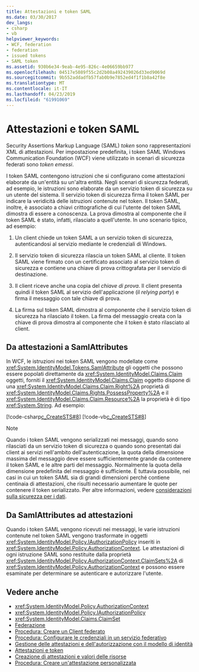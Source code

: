 ```yaml
---
title: Attestazioni e token SAML
ms.date: 03/30/2017
dev_langs:
- csharp
- vb
helpviewer_keywords:
- WCF, federation
- federation
- issued tokens
- SAML token
ms.assetid: 930b6e34-9eab-4e95-826c-4e06659bb977
ms.openlocfilehash: 04517e5089f55c2d2b08a492439026d33ed9069d
ms.sourcegitcommit: 9b552addadfb57fab0b9e7852ed4f1f1b8a42f8e
ms.translationtype: MT
ms.contentlocale: it-IT
ms.lasthandoff: 04/23/2019
ms.locfileid: "61991069"
---
```

# <a name="saml-tokens-and-claims"></a>Attestazioni e token SAML
Security Assertions Markup Language (SAML) *token* sono rappresentazioni XML di attestazioni. Per impostazione predefinita, i token SAML Windows Communication Foundation (WCF) viene utilizzato in scenari di sicurezza federati sono *token emessi*.  
  
 I token SAML contengono istruzioni che si configurano come attestazioni elaborate da un'entità su un'altra entità. Negli scenari di sicurezza federati, ad esempio, le istruzioni sono elaborate da un servizio token di sicurezza su un utente del sistema. Il servizio token di sicurezza firma il token SAML per indicare la veridicità delle istruzioni contenute nel token. Il token SAML, inoltre, è associato a chiavi crittografiche di cui l'utente del token SAML dimostra di essere a conoscenza. La prova dimostra al componente che il token SAML è stato, infatti, rilasciato a quell'utente. In uno scenario tipico, ad esempio:  
  
1. Un client chiede un token SAML a un servizio token di sicurezza, autenticandosi al servizio mediante le credenziali di Windows.  
  
2. Il servizio token di sicurezza rilascia un token SAML al cliente. Il token SAML viene firmato con un certificato associato al servizio token di sicurezza e contiene una chiave di prova crittografata per il servizio di destinazione.  
  
3. Il client riceve anche una copia del *chiave di prova*. Il client presenta quindi il token SAML al servizio dell'applicazione (il *relying party*) e firma il messaggio con tale chiave di prova.  
  
4. La firma sul token SAML dimostra al componente che il servizio token di sicurezza ha rilasciato il token. La firma del messaggio creata con la chiave di prova dimostra al componente che il token è stato rilasciato al client.  
  
## <a name="from-claims-to-samlattributes"></a>Da attestazioni a SamlAttributes  
 In WCF, le istruzioni nei token SAML vengono modellate come <xref:System.IdentityModel.Tokens.SamlAttribute> gli oggetti che possono essere popolati direttamente da <xref:System.IdentityModel.Claims.Claim> oggetti, forniti il <xref:System.IdentityModel.Claims.Claim> oggetto dispone di una <xref:System.IdentityModel.Claims.Claim.Right%2A> proprietà di <xref:System.IdentityModel.Claims.Rights.PossessProperty%2A> e il <xref:System.IdentityModel.Claims.Claim.Resource%2A> la proprietà è di tipo <xref:System.String>. Ad esempio:  
  
 [!code-csharp[c_CreateSTS#8](../../../../samples/snippets/csharp/VS_Snippets_CFX/c_creatests/cs/source.cs#8)]
 [!code-vb[c_CreateSTS#8](../../../../samples/snippets/visualbasic/VS_Snippets_CFX/c_creatests/vb/source.vb#8)]  
  
> [!NOTE]
>  Quando i token SAML vengono serializzati nei messaggi, quando sono rilasciati da un servizio token di sicurezza o quando sono presentati dai client ai servizi nell'ambito dell'autenticazione, la quota della dimensione massima del messaggio deve essere sufficientemente grande da contenere il token SAML e le altre parti del messaggio. Normalmente la quota della dimensione predefinita del messaggio è sufficiente. È tuttavia possibile, nei casi in cui un token SAML sia di grandi dimensioni perché contiene centinaia di attestazioni, che risulti necessario aumentare le quote per contenere il token serializzato. Per altre informazioni, vedere [considerazioni sulla sicurezza per i dati](../../../../docs/framework/wcf/feature-details/security-considerations-for-data.md).  
  
## <a name="from-samlattributes-to-claims"></a>Da SamlAttributes ad attestazioni  
 Quando i token SAML vengono ricevuti nei messaggi, le varie istruzioni contenute nel token SAML vengono trasformate in oggetti <xref:System.IdentityModel.Policy.IAuthorizationPolicy> inseriti in <xref:System.IdentityModel.Policy.AuthorizationContext>. Le attestazioni di ogni istruzione SAML sono restituite dalla proprietà <xref:System.IdentityModel.Policy.AuthorizationContext.ClaimSets%2A> di <xref:System.IdentityModel.Policy.AuthorizationContext> e possono essere esaminate per determinare se autenticare e autorizzare l'utente.  
  
## <a name="see-also"></a>Vedere anche

- <xref:System.IdentityModel.Policy.AuthorizationContext>
- <xref:System.IdentityModel.Policy.IAuthorizationPolicy>
- <xref:System.IdentityModel.Claims.ClaimSet>
- [Federazione](../../../../docs/framework/wcf/feature-details/federation.md)
- [Procedura: Creare un Client federato](../../../../docs/framework/wcf/feature-details/how-to-create-a-federated-client.md)
- [Procedura: Configurare le credenziali in un servizio federativo](../../../../docs/framework/wcf/feature-details/how-to-configure-credentials-on-a-federation-service.md)
- [Gestione delle attestazioni e dell'autorizzazione con il modello di identità](../../../../docs/framework/wcf/feature-details/managing-claims-and-authorization-with-the-identity-model.md)
- [Attestazioni e token](../../../../docs/framework/wcf/feature-details/claims-and-tokens.md)
- [Creazione di attestazioni e valori delle risorse](../../../../docs/framework/wcf/feature-details/claim-creation-and-resource-values.md)
- [Procedura: Creare un'attestazione personalizzata](../../../../docs/framework/wcf/extending/how-to-create-a-custom-claim.md)
